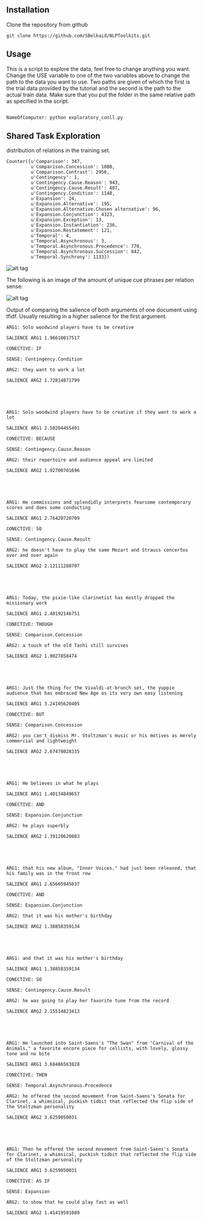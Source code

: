 Installation
-----------
Clone the repository from github

```shell
git clone https://github.com/SBelkaid/NLPToolkits.git
``` 

Usage
-----

This is a script to explore the data, feel free to change anything you want.
Change the USE variable to one of the two variables above to change the path to the data you want to use. Two paths are given of which the first is the trial data provided by the tutorial and the second is the path to the actual train data. Make sure that you put the folder in the same relative path as specified in the script. 

```shell

NameOfComputer: python exploratory_conll.py

```


Shared Task Exploration
------------

distribution of relations in the training set.

```shell 
Counter({u'Comparison': 347,
         u'Comparison.Concession': 1080,
         u'Comparison.Contrast': 2956,
         u'Contingency': 1,
         u'Contingency.Cause.Reason': 943,
         u'Contingency.Cause.Result': 487,
         u'Contingency.Condition': 1148,
         u'Expansion': 24,
         u'Expansion.Alternative': 195,
         u'Expansion.Alternative.Chosen alternative': 96,
         u'Expansion.Conjunction': 4323,
         u'Expansion.Exception': 13,
         u'Expansion.Instantiation': 236,
         u'Expansion.Restatement': 121,
         u'Temporal': 4,
         u'Temporal.Asynchronous': 3,
         u'Temporal.Asynchronous.Precedence': 770,
         u'Temporal.Asynchronous.Succession': 842,
         u'Temporal.Synchrony': 1133})
```

![alt tag](https://raw.githubusercontent.com/SBelkaid/NLPToolkits/master/images/all_explicit.png)

The following is an image of the amount of unique cue phrases per relation sense:

![alt tag](https://raw.githubusercontent.com/SBelkaid/NLPToolkits/master/images/unique.png)

Output of comparing the salience of both arguments of one document using tfidf. Usually resulting in a higher salience for the first argument.

```shell
ARG1: Solo woodwind players have to be creative 

SALIENCE ARG1 1.96610017517 

CONECTIVE: IF 

SENSE: Contingency.Condition 

ARG2: they want to work a lot 

SALIENCE ARG2 1.72814871799 





ARG1: Solo woodwind players have to be creative if they want to work a lot 

SALIENCE ARG1 2.50204455491 

CONECTIVE: BECAUSE 

SENSE: Contingency.Cause.Reason 

ARG2: their repertoire and audience appeal are limited 

SALIENCE ARG2 1.92700701696 





ARG1: He commissions and splendidly interprets fearsome contemporary scores and does some conducting 

SALIENCE ARG1 2.76420720709 

CONECTIVE: SO 

SENSE: Contingency.Cause.Result 

ARG2: he doesn't have to play the same Mozart and Strauss concertos over and over again 

SALIENCE ARG2 2.12111288707 





ARG1: Today, the pixie-like clarinetist has mostly dropped the missionary work 

SALIENCE ARG1 2.40192146751 

CONECTIVE: THOUGH 

SENSE: Comparison.Concession 

ARG2: a touch of the old Tashi still survives 

SALIENCE ARG2 1.9027858474 





ARG1: Just the thing for the Vivaldi-at-brunch set, the yuppie audience that has embraced New Age as its very own easy listening 

SALIENCE ARG1 3.24105620405 

CONECTIVE: BUT 

SENSE: Comparison.Concession 

ARG2: you can't dismiss Mr. Stoltzman's music or his motives as merely commercial and lightweight 

SALIENCE ARG2 2.67478028335 





ARG1: He believes in what he plays 

SALIENCE ARG1 1.40134849657 

CONECTIVE: AND 

SENSE: Expansion.Conjunction 

ARG2: he plays superbly 

SALIENCE ARG2 1.39120620883 





ARG1: that his new album, "Inner Voices," had just been released, that his family was in the front row 

SALIENCE ARG1 2.65605945037 

CONECTIVE: AND 

SENSE: Expansion.Conjunction 

ARG2: that it was his mother's birthday 

SALIENCE ARG2 1.38858359134 





ARG1: and that it was his mother's birthday 

SALIENCE ARG1 1.38858359134 

CONECTIVE: SO 

SENSE: Contingency.Cause.Result 

ARG2: he was going to play her favorite tune from the record 

SALIENCE ARG2 2.15514823413 





ARG1: He launched into Saint-Saens's "The Swan" from "Carnival of the Animals," a favorite encore piece for cellists, with lovely, glossy tone and no bite 

SALIENCE ARG1 3.68486563828 

CONECTIVE: THEN 

SENSE: Temporal.Asynchronous.Precedence 

ARG2: he offered the second movement from Saint-Saens's Sonata for Clarinet, a whimsical, puckish tidbit that reflected the flip side of the Stoltzman personality 

SALIENCE ARG2 3.6259050031 





ARG1: Then he offered the second movement from Saint-Saens's Sonata for Clarinet, a whimsical, puckish tidbit that reflected the flip side of the Stoltzman personality 

SALIENCE ARG1 3.6259050031 

CONECTIVE: AS IF 

SENSE: Expansion 

ARG2: to show that he could play fast as well 

SALIENCE ARG2 1.41419501089 


```

